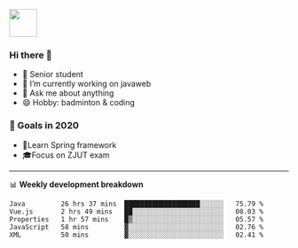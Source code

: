 <img src="https://github.com/egoist/egoist/raw/master/balloon.gif" width="50">

### Hi there 🐏

- 🌱 Senior student
- 🔭 I’m currently working on javaweb
- 💬 Ask me about anything
- 😄 Hobby: badminton & coding

### 🚀 Goals in 2020
+ 🍃Learn Spring framework
+ 🎓Focus on ZJUT exam
-------

📊 **Weekly development breakdown**
<!--START_SECTION:waka-->
```text
Java         26 hrs 37 mins  ███████████████████░░░░░░   75.79 % 
Vue.js       2 hrs 49 mins   ██░░░░░░░░░░░░░░░░░░░░░░░   08.03 % 
Properties   1 hr 57 mins    █▒░░░░░░░░░░░░░░░░░░░░░░░   05.57 % 
JavaScript   58 mins         ▓░░░░░░░░░░░░░░░░░░░░░░░░   02.76 % 
XML          50 mins         ▓░░░░░░░░░░░░░░░░░░░░░░░░   02.41 % 
```
<!--END_SECTION:waka-->
